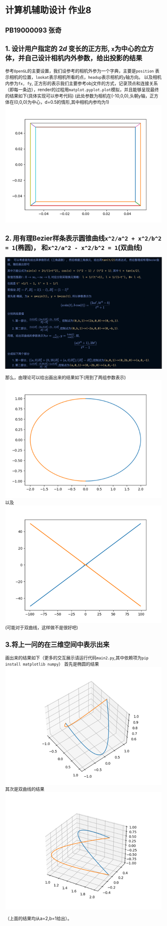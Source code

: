 # 计算机辅助设计 作业8 
## PB19000093 张奇
## 1. 设计用户指定的 $2d$ 变长的正方形, `x`为中心的立方体，并自己设计相机内外参数，给出投影的结果

参考`OpenGL`的主要设置，我们设参考的相机外参为一个字典，主要是`position` 表示相机的位置，`lookat`表示相机所看的点，`headup`表示相机的`y`轴方向。
以及相机内参为`fx, fy`, 正方形的表示我们主要参考obj文件的方式，记录顶点和连接关系（即每一条边），render的过程用`matplot.pyplot.plot`模拟，并且能够呈现最终的结果如下(具体实现可以参考代码)
(此处参数为相机在(-10,0,0),头朝y轴，正方体在(0,0,0)为中心，d=0.5的情形,其中相机内参均为1)
![](./Figure_1.png)

## 2. 用有理Bezier样条表示圆锥曲线`x^2/a^2 + x^2/b^2 = 1`(椭圆)， 和`x^2/a^2 - x^2/b^2 = 1`(双曲线)

![](./math.png)

那么，由理论可以给出画出来的结果如下(用到了两组参数表示)
![](./Figure_3.png)
以及
![](./Figure_5.png)
(可能对于双曲线，这样做不是很好吧)
## 3.将上一问的在三维空间中表示出来
画出来的结果如下（更多的交互展示请运行代码`main2.py`,其中依赖项为`pip install matplotlib numpy`）
首先是椭圆的结果
![](./Figure_2.png)
其次是双曲线的结果
![](./Figure_4.png)



（上面的结果均从a=2,b=1给出）。